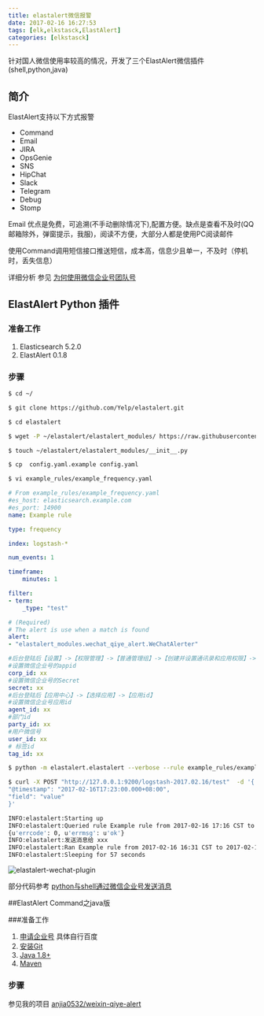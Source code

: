 ```yaml
---
title: elastalert微信报警
date: 2017-02-16 16:27:53
tags: [elk,elkstasck,ElastAlert]
categories: [elkstasck]
---
```


针对国人微信使用率较高的情况，开发了三个ElastAlert微信插件(shell,python,java)

<!-- more -->

## 简介
ElastAlert支持以下方式报警

* Command
* Email
* JIRA
* OpsGenie
* SNS
* HipChat
* Slack
* Telegram
* Debug
* Stomp

Email 优点是免费，可追溯(不手动删除情况下),配置方便。缺点是查看不及时(QQ邮箱除外，弹窗提示，我服)，阅读不方便，大部分人都是使用PC阅读邮件

使用Command调用短信接口推送短信，成本高，信息少且单一，不及时（停机时，丢失信息）

详细分析 参见 [为何使用微信企业号团队号][为何使用微信企业号团队号]

## ElastAlert Python 插件

### 准备工作
1. Elasticsearch 5.2.0
2. ElastAlert 0.1.8

### 步骤
```bash
$ cd ~/

$ git clone https://github.com/Yelp/elastalert.git

$ cd elastalert

$ wget -P ~/elastalert/elastalert_modules/ https://raw.githubusercontent.com/anjia0532/elastalert-wechat-plugin/master/wechat_qiye_alert.py

$ touch ~/elastalert/elastalert_modules/__init__.py

$ cp  config.yaml.example config.yaml

$ vi example_rules/example_frequency.yaml
```
```yaml
# From example_rules/example_frequency.yaml
#es_host: elasticsearch.example.com
#es_port: 14900
name: Example rule

type: frequency

index: logstash-*

num_events: 1

timeframe:
    minutes: 1

filter:
- term:
    _type: "test"

# (Required)
# The alert is use when a match is found
alert:
- "elastalert_modules.wechat_qiye_alert.WeChatAlerter"

#后台登陆后【设置】->【权限管理】->【普通管理组】->【创建并设置通讯录和应用权限】->【CorpID，Secret】
#设置微信企业号的appid
corp_id: xx
#设置微信企业号的Secret
secret: xx
#后台登陆后【应用中心】->【选择应用】->【应用id】
#设置微信企业号应用id
agent_id: xx
#部门id
party_id: xx
#用户微信号
user_id: xx
# 标签id
tag_id: xx
```


```bash
$ python -m elastalert.elastalert --verbose --rule example_rules/example_frequency.yaml

$ curl -X POST "http://127.0.0.1:9200/logstash-2017.02.16/test"  -d '{
"@timestamp": "2017-02-16T17:23:00.000+08:00",
"field": "value"
}'

INFO:elastalert:Starting up
INFO:elastalert:Queried rule Example rule from 2017-02-16 17:16 CST to 2017-02-16 17:25 CST: 1 / 1 hits
{u'errcode': 0, u'errmsg': u'ok'}
INFO:elastalert:发送消息给 xxx
INFO:elastalert:Ran Example rule from 2017-02-16 16:31 CST to 2017-02-16 17:25 CST: 1 query hits, 1 matches, 2 alerts sent
INFO:elastalert:Sleeping for 57 seconds
```

![elastalert-wechat-plugin](https://ooo.0o0.ooo/2017/02/16/58a5712d54ddd.png)

部分代码参考 [python与shell通过微信企业号发送消息][python-shell-wechat]

##ElastAlert Command之java版

###准备工作
1. [申请企业号][weixin-qiye] 具体自行百度
2. [安装Git][git]
3. [Java 1.8+][jdk]
4. [Maven][maven]

### 步骤

参见我的项目 [anjia0532/weixin-qiye-alert][weixin-qiye-alert]

[python-shell-wechat]: http://www.cnblogs.com/caoguo/p/5668653.html
[为何使用微信企业号团队号]: https://github.com/anjia0532/weixin-qiye-alert#为何使用微信企业号团队号
[weixin-qiye]: https://qy.weixin.qq.com/
[git]: https://git-scm.com/
[jdk]: http://www.oracle.com/technetwork/java/javase/downloads/index.html
[maven]: http://maven.apache.org/download.cgi
[weixin-qiye-alert]: https://github.com/anjia0532/weixin-qiye-alert
